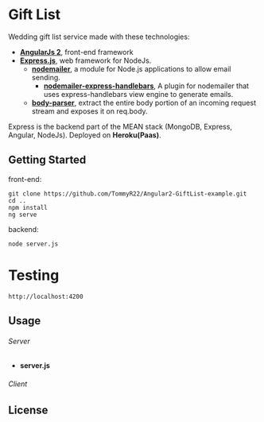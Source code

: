 # Gift List

Wedding gift list service made with these technologies:
* **[AngularJs 2](https://angularjs.org/)**, front-end framework
* **[Express.js](http://expressjs.com/)**, web framework for NodeJs. 
  * **[nodemailer](https://nodemailer.com/about/)**, a module for Node.js applications to allow email sending.
    * **[nodemailer-express-handlebars](https://github.com/yads/nodemailer-express-handlebars)**, A plugin for nodemailer that  uses express-handlebars view engine to generate emails.
  * **[body-parser](https://github.com/expressjs/body-parser)**, extract the entire body portion of an incoming request stream and exposes it on req.body.


Express is the backend part of the MEAN stack (MongoDB, Express, Angular, NodeJs).
Deployed on **Heroku(Paas)**.

## Getting Started

front-end:
```
git clone https://github.com/TommyR22/Angular2-GiftList-example.git
cd ..
npm install
ng serve
```

backend:
```
node server.js
```

# Testing

```
http://localhost:4200
```

## Usage

###### Server
* **server.js**



###### Client


## License
[id]: https://github.com/TommyR22/Angular2-GiftList-example/blob/master/README.md "MIT"

